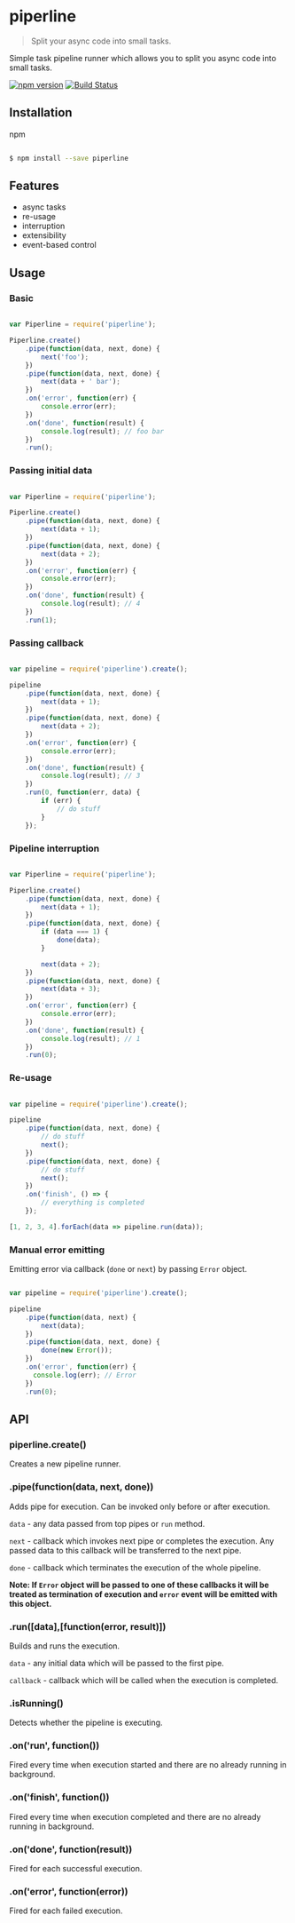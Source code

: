 # piperline

> Split your async code into small tasks.

Simple task pipeline runner which allows you to split you async code into small tasks.

[![npm version](https://badge.fury.io/js/piperline.svg)](https://www.npmjs.com/package/piperline)
[![Build Status](https://secure.travis-ci.org/ziflex/piperline.svg?branch=master)](http://travis-ci.org/ziflex/piperline)

## Installation

npm

```sh

$ npm install --save piperline

```


## Features
* async tasks
* re-usage
* interruption
* extensibility
* event-based control

## Usage

### Basic

```javascript

var Piperline = require('piperline');

Piperline.create()
    .pipe(function(data, next, done) {
        next('foo');
    })
    .pipe(function(data, next, done) {
        next(data + ' bar');
    })
    .on('error', function(err) {
        console.error(err);
    })
    .on('done', function(result) {
        console.log(result); // foo bar
    })
    .run();
```

### Passing initial data

```javascript

var Piperline = require('piperline');

Piperline.create()
    .pipe(function(data, next, done) {
        next(data + 1);
    })
    .pipe(function(data, next, done) {
        next(data + 2);
    })
    .on('error', function(err) {
        console.error(err);
    })
    .on('done', function(result) {
        console.log(result); // 4
    })
    .run(1);
```

### Passing callback

```javascript

var pipeline = require('piperline').create();

pipeline
    .pipe(function(data, next, done) {
        next(data + 1);
    })
    .pipe(function(data, next, done) {
        next(data + 2);
    })
    .on('error', function(err) {
        console.error(err);
    })
    .on('done', function(result) {
        console.log(result); // 3
    })
    .run(0, function(err, data) {
        if (err) {
            // do stuff
        }
    });
```

### Pipeline interruption

```javascript

var Piperline = require('piperline');

Piperline.create()
    .pipe(function(data, next, done) {
        next(data + 1);
    })
    .pipe(function(data, next, done) {
        if (data === 1) {
            done(data);
        }

        next(data + 2);
    })
    .pipe(function(data, next, done) {
        next(data + 3);
    })
    .on('error', function(err) {
        console.error(err);
    })
    .on('done', function(result) {
        console.log(result); // 1
    })
    .run(0);
```

### Re-usage

```javascript

var pipeline = require('piperline').create();

pipeline
    .pipe(function(data, next, done) {
        // do stuff
        next();
    })
    .pipe(function(data, next, done) {
        // do stuff
        next();
    })
    .on('finish', () => {
        // everything is completed
    });

[1, 2, 3, 4].forEach(data => pipeline.run(data));

```

### Manual error emitting

Emitting error via callback (``done`` or ``next``) by passing ``Error`` object.

```javascript

var pipeline = require('piperline').create();

pipeline
    .pipe(function(data, next) {
        next(data);
    })
    .pipe(function(data, next, done) {
        done(new Error());
    })
    .on('error', function(err) {
      console.log(err); // Error
    })
    .run(0);
```

## API

### piperline.create()

Creates a new pipeline runner.

### .pipe(function(data, next, done))

Adds pipe for execution.
Can be invoked only before or after execution.

`data` - any data passed from top pipes or `run` method.

`next` - callback which invokes next pipe or completes the execution.
Any passed data to this callback will be transferred to the next pipe.

`done` - callback which terminates the execution of the whole pipeline.


**Note: If `Error` object will be passed to one of these callbacks it will be treated as termination of execution
and `error` event will be emitted with this object.**

### .run([data],[function(error, result)])

Builds and runs the execution.

`data` - any initial data which will be passed to the first pipe.

`callback` - callback which will be called when the execution is completed.

### .isRunning()   

Detects whether the pipeline is executing.   

### .on('run', function())   

Fired every time when execution started and there are no already running in background.  

### .on('finish', function())   

Fired every time when execution completed and there are no already running in background.  

### .on('done', function(result))   

Fired for each successful execution.   

### .on('error', function(error))   

Fired for each failed execution.   
